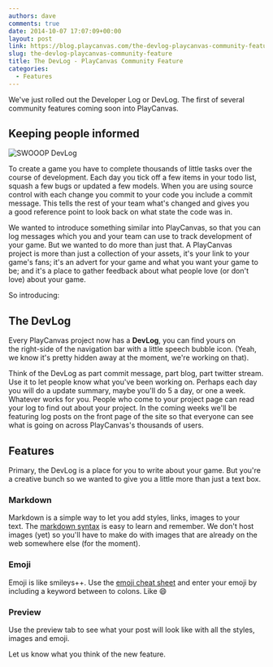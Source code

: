 ```yaml
---
authors: dave
comments: true
date: 2014-10-07 17:07:09+00:00
layout: post
link: https://blog.playcanvas.com/the-devlog-playcanvas-community-feature/
slug: the-devlog-playcanvas-community-feature
title: The DevLog - PlayCanvas Community Feature
categories:
  - Features
---
```


We've just rolled out the Developer Log or DevLog. The first of several community features coming soon into PlayCanvas.

## Keeping people informed

![SWOOOP DevLog](/img/swooop-devlog.jpg)

To create a game you have to complete thousands of little tasks over the course of development. Each day you tick off a few items in your todo list, squash a few bugs or updated a few models. When you are using source control with each change you commit to your code you include a commit message. This tells the rest of your team what's changed and gives you a good reference point to look back on what state the code was in.

We wanted to introduce something similar into PlayCanvas, so that you can log messages which you and your team can use to track development of your game. But we wanted to do more than just that. A PlayCanvas project is more than just a collection of your assets, it's your link to your game's fans; it's an advert for your game and what you want your game to be; and it's a place to gather feedback about what people love (or don't love) about your game.

So introducing:

## The DevLog

Every PlayCanvas project now has a **DevLog**, you can find yours on the right-side of the navigation bar with a little speech bubble icon. (Yeah, we know it's pretty hidden away at the moment, we're working on that).

Think of the DevLog as part commit message, part blog, part twitter stream. Use it to let people know what you've been working on. Perhaps each day you will do a update summary, maybe you'll do 5 a day, or one a week. Whatever works for you. People who come to your project page can read your log to find out about your project. In the coming weeks we'll be featuring log posts on the front page of the site so that everyone can see what is going on across PlayCanvas's thousands of users.

## Features

Primary, the DevLog is a place for you to write about your game. But you're a creative bunch so we wanted to give you a little more than just a text box.

### Markdown

Markdown is a simple way to let you add styles, links, images to your text. The [markdown syntax](https://daringfireball.net/projects/markdown/syntax) is easy to learn and remember. We don't host images (yet) so you'll have to make do with images that are already on the web somewhere else (for the moment).

### Emoji

Emoji is like smileys++. Use the [emoji cheat sheet](https://www.webfx.com/tools/emoji-cheat-sheet/) and enter your emoji by including a keyword between to colons. Like :smile:

### Preview

Use the preview tab to see what your post will look like with all the styles, images and emoji.

Let us know what you think of the new feature.
